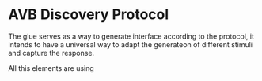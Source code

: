 # AVB Discovery Protocol

The glue serves as a way to generate interface according to the protocol, it
intends to have a universal way to adapt the generateon of different stimuli
and capture the response.

All this elements are using 
